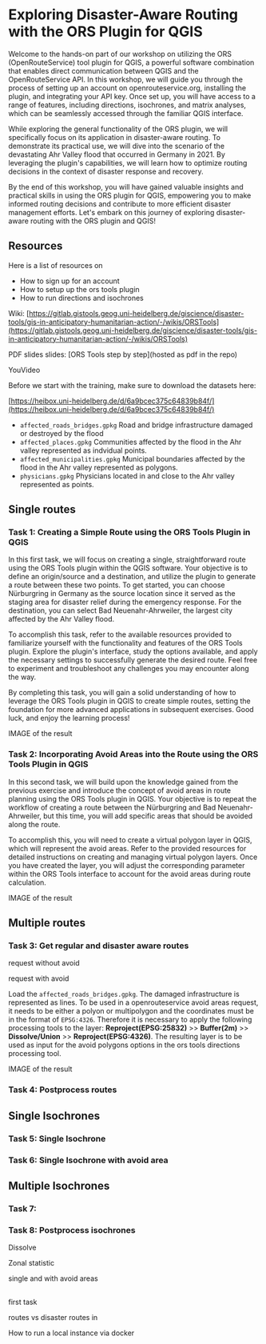 # Exploring Disaster-Aware Routing with the ORS Plugin for QGIS

Welcome to the hands-on part of our workshop on utilizing the ORS (OpenRouteService) tool plugin for QGIS, a powerful software combination that enables direct communication between QGIS and the OpenRouteService API. In this workshop, we will guide you through the process of setting up an account on openrouteservice.org, installing the plugin, and integrating your API key. Once set up, you will have access to a range of features, including directions, isochrones, and matrix analyses, which can be seamlessly accessed through the familiar QGIS interface.

While exploring the general functionality of the ORS plugin, we will specifically focus on its application in disaster-aware routing. To demonstrate its practical use, we will dive into the scenario of the devastating Ahr Valley flood that occurred in Germany in 2021. By leveraging the plugin's capabilities, we will learn how to optimize routing decisions in the context of disaster response and recovery.

By the end of this workshop, you will have gained valuable insights and practical skills in using the ORS plugin for QGIS, empowering you to make informed routing decisions and contribute to more efficient disaster management efforts. Let's embark on this journey of exploring disaster-aware routing with the ORS plugin and QGIS!


## Resources

Here is a list of resources on 

* How to sign up for an account
* How to setup up the ors tools plugin
* How to run directions and isochrones

Wiki:
[https://gitlab.gistools.geog.uni-heidelberg.de/giscience/disaster-tools/gis-in-anticipatory-humanitarian-action/-/wikis/ORSTools](https://gitlab.gistools.geog.uni-heidelberg.de/giscience/disaster-tools/gis-in-anticipatory-humanitarian-action/-/wikis/ORSTools)

PDF slides
slides: [ORS Tools step by step](hosted as pdf in the repo)

YouVideo [](https://www.youtube.com/watch?v=Rsxl_0IUSFM&t=12s)

Before we start with the training, make sure to download the datasets here:

[https://heibox.uni-heidelberg.de/d/6a9bcec375c64839b84f/](https://heibox.uni-heidelberg.de/d/6a9bcec375c64839b84f/)

* `affected_roads_bridges.gpkg` Road and bridge infrastructure damaged or destroyed by the flood
* `affected_places.gpkg` Communities affected by the flood in the Ahr valley represented as indvidual points.
* `affected_municipalities.gpkg` Municipal boundaries affected by the flood in the Ahr valley represented as polygons.
* `physicians.gpkg` Physicians located in and close to the Ahr valley represented as points.

## Single routes

### Task 1: Creating a Simple Route using the ORS Tools Plugin in QGIS

In this first task, we will focus on creating a single, straightforward route using the ORS Tools plugin within the QGIS software. Your objective is to define an origin/source and a destination, and utilize the plugin to generate a route between these two points. To get started, you can choose Nürburgring in Germany as the source location since it served as the staging area for disaster relief during the emergency response. For the destination, you can select Bad Neuenahr-Ahrweiler, the largest city affected by the Ahr Valley flood.

To accomplish this task, refer to the available resources provided to familiarize yourself with the functionality and features of the ORS Tools plugin. Explore the plugin's interface, study the options available, and apply the necessary settings to successfully generate the desired route. Feel free to experiment and troubleshoot any challenges you may encounter along the way.

By completing this task, you will gain a solid understanding of how to leverage the ORS Tools plugin in QGIS to create simple routes, setting the foundation for more advanced applications in subsequent exercises. Good luck, and enjoy the learning process!

IMAGE of the result

### Task 2: Incorporating Avoid Areas into the Route using the ORS Tools Plugin in QGIS

In this second task, we will build upon the knowledge gained from the previous exercise and introduce the concept of avoid areas in route planning using the ORS Tools plugin in QGIS. Your objective is to repeat the workflow of creating a route between the Nürburgring and Bad Neuenahr-Ahrweiler, but this time, you will add specific areas that should be avoided along the route.

To accomplish this, you will need to create a virtual polygon layer in QGIS, which will represent the avoid areas. Refer to the provided resources for detailed instructions on creating and managing virtual polygon layers. Once you have created the layer, you will adjust the corresponding parameter within the ORS Tools interface to account for the avoid areas during route calculation.

IMAGE of the result

## Multiple routes

### Task 3: Get regular and disaster aware routes

request without avoid

request with avoid

Load the `affected_roads_bridges.gpkg`. 
The damaged infrastructure is represented as lines. 
To be used in a openrouteservice avoid areas request, it needs to be either a polyon or multipolygon and the coordinates must be in the format of `EPSG:4326`. 
Therefore it is necessary to apply the following processing tools to the layer: __Reproject(EPSG:25832)__ >> __Buffer(2m)__ >> __Dissolve/Union__ >> __Reproject(EPSG:4326)__.
The resulting layer is to be used as input for the avoid polygons options in the ors tools directions processing tool.

IMAGE of the result


### Task 4: Postprocess routes


## Single Isochrones

### Task 5: Single Isochrone

### Task 6: Single Isochrone with avoid area

## Multiple Isochrones

### Task 7: 

### Task 8: Postprocess isochrones

Dissolve

Zonal statistic

single and with avoid areas

##

first task

routes vs disaster routes in 



How to run a local instance via docker

